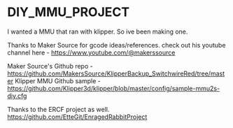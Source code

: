 # DIY_MMU_PROJECT


I wanted a MMU that ran with klipper. So ive been making one. 

Thanks to Maker Source for gcode ideas/references. check out his youtube channel here - https://www.youtube.com/@makerssource

Maker Source's Github repo - https://github.com/MakersSource/KlipperBackup_SwitchwireRed/tree/master
Klipper MMU Github sample - https://github.com/Klipper3d/klipper/blob/master/config/sample-mmu2s-diy.cfg

Thanks to the ERCF project as well. https://github.com/EtteGit/EnragedRabbitProject

